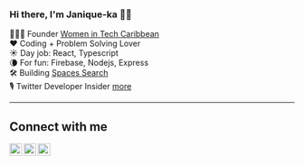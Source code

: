 ### Hi there, I'm Janique-ka 👋🏾

<p align="center">

👩🏾‍💻 Founder [Women in Tech Caribbean](http://womenintechcaribbean.com/)  </br>
❤️ Coding + Problem Solving Lover </br> 
☀️ Day job: React, Typescript </br> 
🌘 For fun: Firebase, Nodejs, Express </br> 
🛠 Building [Spaces Search](https://developer.twitter.com/en/blog/success-stories/spaces-search) </br> 
🎙 Twitter Developer Insider [more](https://developer.twitter.com/en/community/insiders)


--- 
## Connect with me 

<a href="https://www.linkedin.com/in/janiquekajohn/">
  <img align="left" alt="Janique-ka on Linkdein" width="22px" src="https://cdn.jsdelivr.net/npm/simple-icons@v3/icons/linkedin.svg" />
</a>
<a href="http://twitter.com/JaniquekaJohn">
  <img align="left" alt="Janique-ka on Twitter" width="22px" src="https://cdn.jsdelivr.net/npm/simple-icons@v3/icons/twitter.svg" />
</a>
<a href="https://instagram.com/janiquekajohn/">
  <img align="left" alt="Janique-ka on Instagram" width="22px" src="https://cdn.jsdelivr.net/npm/simple-icons@v3/icons/instagram.svg" />
</a>
</p>



<!--
**luvi/luvi** is a ✨ _special_ ✨ repository because its `README.md` (this file) appears on your GitHub profile.

Here are some ideas to get you started:

- 🔭 I’m currently working on ...
- 🌱 I’m currently learning ...
- 👯 I’m looking to collaborate on ...
- 🤔 I’m looking for help with ...
- 💬 Ask me about ...
- 📫 How to reach me: ...
- 😄 Pronouns: ...
- ⚡ Fun fact: ...
-->
